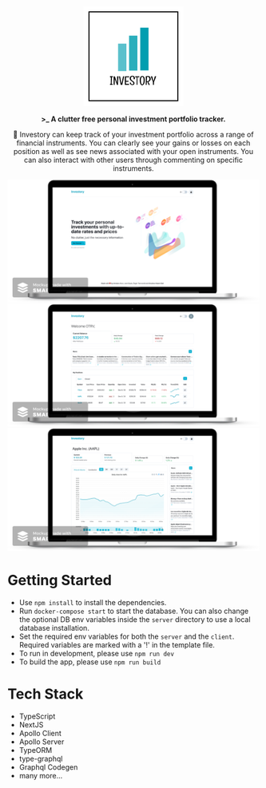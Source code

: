 <p align="center">
  <img width="200" height="200" src="https://raw.githubusercontent.com/otanriverdi/investory/main/assets/logo.png">
</p>

<p align="center"><b>>_ A clutter free personal investment portfolio tracker.</b></p>

<p align="center">📒 Investory can keep track of your investment portfolio across a range of financial instruments. You can clearly see your gains or losses on each position as well as see news associated with your open instruments. You can also interact with other users through commenting on specific instruments.</p>

![](https://raw.githubusercontent.com/otanriverdi/investory/main/assets/landing-mock.png)
![](https://raw.githubusercontent.com/otanriverdi/investory/main/assets/dash-mock.png)
![](https://raw.githubusercontent.com/otanriverdi/investory/main/assets/inst-mock.png)

# Getting Started

* Use `npm install` to install the dependencies.
* Run `docker-compose start` to start the database. You can also change the optional DB env variables inside the `server` directory to use a local database installation.
* Set the required env variables for both the `server` and the `client`. Required variables are marked with a '!' in the template file. 
* To run in development, please use `npm run dev`
* To build the app, please use `npm run build`

# Tech Stack

* TypeScript
* NextJS
* Apollo Client
* Apollo Server
* TypeORM
* type-graphql
* Graphql Codegen
* many more...
